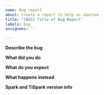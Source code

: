 ```yaml
---
name: Bug report
about: Create a report to help us improve
title: "[BUG] Title of Bug Report"
labels: bug
assignees: ''

---
```


**Describe the bug**
<!-- A clear and concise description of what the bug is. -->

**What did you do**
<!-- 
If possible, please provide a code receipt to produce this issue.
e.g., 
1. run `spark-shell --jars xxx.jar`
2. in spark-shell, run 
```
val df = spark.sql(“select sum(b) from t where a = 1”)
df.show(20)
```
3. update some data through TiDB
4. in spark-shell, run
```
val df = spark.sql(“select sum(b) from t where a = 1”)
df.show(20)
```
 -->

**What do you expect**
<!-- A clear and concise description of what you expected to happen. -->

**What happens instead**
<!-- If an error occurs, please provide complete error stack. -->

<!-- 
**Screenshots**
If applicable, add screenshots to help explain your problem.
 -->

**Spark and TiSpark version info**
<!-- What version of Spark and TiSpark are you using? (Provide Spark version and run `spark.sql(“select ti_version()”).show(false)` in spark-shell) -->

<!--
**Additional context**
Add any other context about the problem here.
You may also provide TiDB version here if it is related to the issue.
-->
